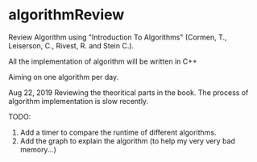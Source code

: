 # algorithmReview

Review Algorithm using "Introduction To Algorithms" (Cormen, T., Leiserson, C., Rivest, R. and Stein C.).

All the implementation of algorithm will be written in C++

Aiming on one algorithm per day.

Aug 22, 2019
Reviewing the theoritical parts in the book. The process of algorithm implementation is slow recently.

TODO:
1. Add a timer to compare the runtime of different algorithms. 
2. Add the graph to explain the algorithm (to help my very very bad memory...)

